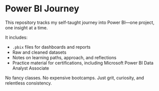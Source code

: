 # Power BI Journey

This repository tracks my self-taught journey into Power BI—one project, one insight at a time.

It includes:
- `.pbix` files for dashboards and reports
- Raw and cleaned datasets
- Notes on learning paths, approach, and reflections
- Practice material for certifications, including Microsoft Power BI Data Analyst Associate

No fancy classes. No expensive bootcamps. Just grit, curiosity, and relentless consistency.